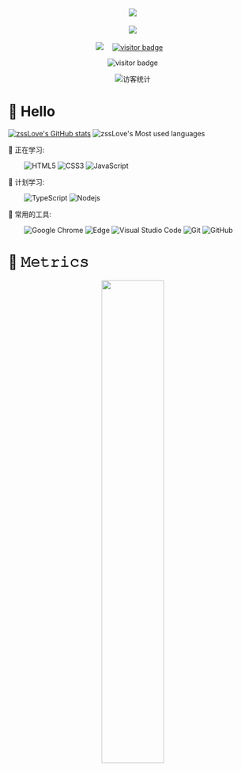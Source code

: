 
<!--
**zssLove/zssLove** is a ✨ _special_ ✨ repository because its `README.md` (this file) appears on your GitHub profile.

Here are some ideas to get you started:

- 🔭 I’m currently working on ...
- 🌱 I’m currently learning ...
- 👯 I’m looking to collaborate on ...
- 🤔 I’m looking for help with ...
- 💬 Ask me about ...
- 📫 How to reach me: ...
- 😄 Pronouns: ...
- ⚡ Fun fact: ...
-->


<!-- 动态打字效果 -->
<h1 align="center">
  <a href="https://www.loveketang.com/">
    <img src="https://readme-typing-svg.herokuapp.com/?lines=Hello%2C%20World!;欢迎来到周帅帅的github!&center=true&size=27">
  </a>
</h1>


<!-- 敲代码的图片 -->
<div align="center" ><img order-radius="100px" src="https://cdn.jsdelivr.net/gh/sun0225SUN/photos/images/202108300019556.gif"/></div>
<br>

<!-- 个人资料徽标 -->
<div align="center">
  <a href="https://www.loveketang.com/"><img src="https://img.shields.io/badge/website-%E4%B8%AA%E4%BA%BA%E7%BD%91%E7%AB%99-blue"></a>&emsp;
  <a href="https://www.loveketang.com/"><img src="https://visitor-badge.glitch.me/badge?page_id=page.id" alt="visitor badge"/></a>&emsp;
  
  
  ![visitor badge](https://visitor-badge.glitch.me/badge?page_id=jwenjian.visitor-badge&left_color=red&right_color=green&left_text=Hello%20Visitors)
  <!-- 访客数统计徽标 -->
  <img src="https://visitor-badge.glitch.me/badge?page_id=zssLove" alt="访客统计" />
</div>

#  🙋 Hello

<!-- 比较好的开源项目卡片 -->
[![zssLove's GitHub stats](https://github-readme-stats.vercel.app/api?username=zssLove)](https://github.com/anuraghazra/github-readme-stats)
![zssLove's Most used languages](https://github-readme-stats.vercel.app/api/top-langs/?username=zssLove&layout=compact&hide_border=true&langs_count=10)

💪 正在学习: 

&emsp;&emsp;
![HTML5](https://img.shields.io/badge/-HTML5-E34F26?style=flat-square&logo=html5&logoColor=white)
![CSS3](https://img.shields.io/badge/-CSS3-1572B6?style=flat-square&logo=css3)
![JavaScript](https://img.shields.io/badge/-JavaScript-oringe?style=flat-square&logo=javascript)

🧠 计划学习:

&emsp;&emsp;
![TypeScript](https://img.shields.io/badge/typescript-%23007ACC.svg?style=flat-square&logo=typescript&logoColor=white)
![Nodejs](https://img.shields.io/badge/-Nodejs-c0ebd?style=flat-square&logo=Node.js)


🧰 常用的工具:

&emsp;&emsp; 
![Google Chrome](https://img.shields.io/badge/Chrome-4285F4?style=flat-square&logo=GoogleChrome&logoColor=white)
![Edge](https://img.shields.io/badge/Edge-0078D7?style=flat-square&logo=Microsoft-edge&logoColor=white)
![Visual Studio Code](https://img.shields.io/badge/-Visual%20Studio%20Code-007ACC?style=flat-square&logo=Visual%20Studio%20Code&logoColor=fff)
![Git](https://img.shields.io/badge/-Git-FCC624?style=flat-square&logo=git)
![GitHub](https://img.shields.io/badge/-GitHub-pink?style=flat-square&logo=github)


# 🎯 𝙼𝚎𝚝𝚛𝚒𝚌𝚜

<!-- just img -->
<div align="center"><img width="50%" src="https://cdn.jsdelivr.net/gh/sun0225SUN/photos/images/202110311913581.gif"/></div>

